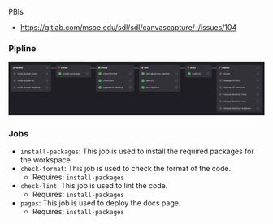 PBIs
- https://gitlab.com/msoe.edu/sdl/sdl/canvascapture/-/issues/104

### Pipline

![pipeline.png](pipeline.png)

### Jobs
- `install-packages`: This job is used to install the required packages for the workspace.
- `check-format`: This job is used to check the format of the code.
  - Requires: `install-packages`
- `check-lint`: This job is used to lint the code.
  - Requires: `install-packages`
- `pages`: This job is used to deploy the docs page.
  - Requires: `install-packages`
